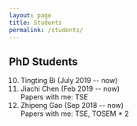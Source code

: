 ```yaml
---
layout: page
title: Students
permalink: /students/
---
```




## PhD Students
10. Tingting Bi (July 2019 -- now) <br />
9. Jiachi Chen (Feb 2019 -- now)  <br />
Papers with me: TSE  <br />
8. Zhipeng Gao (Sep 2018 -- now)  <br />
Papers with me: TSE, TOSEM * 2 <br />
 


